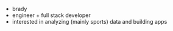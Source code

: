 - brady
- engineer + full stack developer
- interested in analyzing (mainly sports) data and building apps
